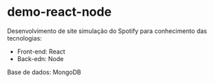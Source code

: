 # demo-react-node

Desenvolvimento de site simulação do Spotify para conhecimento das tecnologias:

- Front-end: React
- Back-edn: Node

Base de dados: MongoDB
